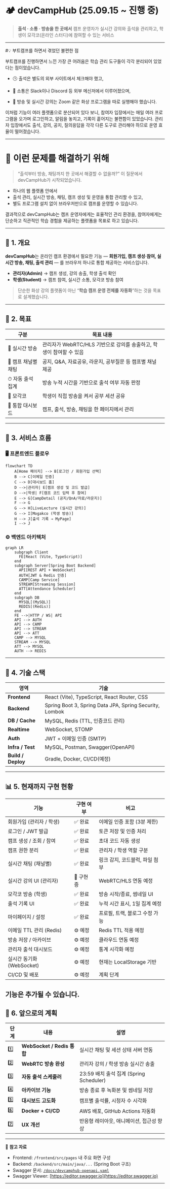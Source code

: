 # 🏕️ devCampHub (25.09.15 ~ 진행 중)

> **출석 · 소통 · 방송을 한 곳에서**
> 캠프 운영자가 실시간 강의와 출석을 관리하고,
> 학생이 모각코(온라인 스터디)에 참여할 수 있는 서비스

---

#💡 부트캠프를 하면서 겪었던 불편한 점

부트캠프를 진행하면서 느낀 가장 큰 어려움은
학습 관리 도구들이 각각 분리되어 있었다는 점이었습니다.

- 🕓 출석은 별도의 외부 사이트에서 체크해야 했고,

- 💬 소통은 Slack이나 Discord 등 외부 메신저에서 이루어졌으며,

- 🎥 방송 및 실시간 강의는 Zoom 같은 화상 프로그램을 따로 실행해야 했습니다.

이처럼 기능이 여러 플랫폼으로 분산되어 있다 보니,
참여자 입장에서는 매일 여러 프로그램을 오가며 로그인하고, 알림을 놓치고, 기록이 흩어지는 불편함이 있었습니다.
관리자 입장에서도 출석, 강의, 공지, 질의응답을 각각 다른 도구로 관리해야 하므로 운영 효율이 떨어졌습니다.

---

# 💭 이런 문제를 해결하기 위해

> “출석부터 방송, 채팅까지 한 곳에서 해결할 수 없을까?”
> 이 질문에서 devCampHub가 시작되었습니다.

- 하나의 웹 플랫폼 안에서
- 출석 관리, 실시간 방송, 채팅, 캠프 생성 및 운영을 통합 관리할 수 있고,
- 별도 프로그램 설치 없이 브라우저만으로 캠프를 운영할 수 있습니다.

결과적으로 devCampHub는
캠프 운영자에게는 효율적인 관리 환경을,
참여자에게는 단순하고 직관적인 학습 경험을 제공하는 플랫폼을 목표로 하고 있습니다.

--- 

## 📘 1. 개요

**devCampHub**는
온라인 캠프 환경에서 필요한 기능 —
**회원가입, 캠프 생성·참여, 실시간 방송, 채팅, 출석 관리** — 를
브라우저 하나로 통합 제공하는 서비스입니다.

* **관리자(Admin)** → 캠프 생성, 강의 송출, 학생 출석 확인
* **학생(Student)** → 캠프 참여, 실시간 소통, 모각코 방송 참여

> 단순한 화상 강의 플랫폼이 아닌
> “**학습 캠프 운영 전체를 자동화**”하는 것을 목표로 설계했습니다.

---

## 🎯 2. 목표

| 구분           | 목표 내용                                       |
| ------------ | ------------------------------------------- |
| 🎥 실시간 방송    | 관리자가 WebRTC/HLS 기반으로 강의를 송출하고, 학생이 참여할 수 있음 |
| 💬 캠프 채널별 채팅 | 공지, Q&A, 자료공유, 라운지, 공부질문 등 캠프별 채널 제공        |
| ⏱ 자동 출석 집계   | 방송 누적 시간을 기반으로 출석 여부 자동 판정                  |
| 🧭 모각코       | 학생이 직접 방송을 켜서 공부 세션 공유                      |
| 🧩 통합 대시보드   | 캠프, 출석, 방송, 채팅을 한 페이지에서 관리                  |

---

## 🔁 3. 서비스 흐름

### 🖥 프론트엔드 플로우

```mermaid
flowchart TD
    A[Home 페이지] --> B[로그인 / 회원가입 선택]
    B --> C[이메일 인증]
    C --> D[대시보드 홈]
    D -->|관리자| E[캠프 생성 및 코드 발급]
    D -->|학생| F[캠프 코드 입력 후 참여]
    E --> G[CampDetail (공지/QnA/자료/라운지)]
    F --> G
    G --> H[LiveLecture (실시간 강의)]
    G --> I[Mogakco (학생 방송)]
    H --> J[출석 기록 → MyPage]
    I --> J
```

### ⚙️ 백엔드 아키텍처

```mermaid
graph LR
    subgraph Client
      FE[React (Vite, TypeScript)]
    end
    subgraph Server[Spring Boot Backend]
      API[REST API + WebSocket]
      AUTH[JWT & Redis 인증]
      CAMP[Camp Service]
      STREAM[Streaming Session]
      ATT[Attendance Scheduler]
    end
    subgraph DB
      MYSQL[(MySQL)]
      REDIS[(Redis)]
    end
    FE -->|HTTP / WS| API
    API --> AUTH
    API --> CAMP
    API --> STREAM
    API --> ATT
    CAMP --> MYSQL
    STREAM --> MYSQL
    ATT --> MYSQL
    AUTH --> REDIS
```

---

## 🧱 4. 기술 스택

| 영역                 | 기술                                                      |
| ------------------ | ------------------------------------------------------- |
| **Frontend**       | React (Vite), TypeScript, React Router, CSS             |
| **Backend**        | Spring Boot 3, Spring Data JPA, Spring Security, Lombok |
| **DB / Cache**     | MySQL, Redis (TTL, 인증코드 관리)                             |
| **Realtime**       | WebSocket, STOMP                                        |
| **Auth**           | JWT + 이메일 인증 (SMTP)                                     |
| **Infra / Test**   | MySQL, Postman, Swagger(OpenAPI)                 |
| **Build / Deploy** | Gradle, Docker, CI/CD(예정)                               |

---

## 📊 5. 현재까지 구현 현황

| 기능                  | 구현 여부 | 비고                  |
| ------------------- | ----- | ------------------- |
| 회원가입 (관리자 / 학생)     | ✅ 완료  | 이메일 인증 포함 (3분 제한)   |
| 로그인 / JWT 발급        | ✅ 완료  | 토큰 저장 및 인증 처리       |
| 캠프 생성 / 조회 / 참여     | ✅ 완료  | 초대 코드 자동 생성         |
| 캠프 권한 분리            | ✅ 완료 | 관리자 / 학생 역할 구분      |
| 실시간 채팅 (채널별)        | ✅ 완료 | 링크 감지, 코드블럭, 파일 첨부  |
| 실시간 강의 UI (관리자)     | 🚧 구현 중 | WebRTC/HLS 연동 예정    |
| 모각코 방송 (학생)         | ✅ 완료 | 방송 시작/종료, 썸네일 UI    |
| 출석 기록 UI            | ✅ 완료  | 누적 시간 표시, 1일 집계 예정  |
| 마이페이지 / 설정          | ✅ 완료  | 프로필, 트랙, 블로그 수정 가능  |
| 이메일 TTL 관리 (Redis)  | ⚙️ 예정 | Redis TTL 적용 예정     |
| 방송 저장 / 아카이브        | ⚙️ 예정 | 클라우드 연동 예정          |
| 관리자 출석 대시보드         | ⚙️ 예정 | 통계 시각화 예정           |
| 실시간 동기화 (WebSocket) | ⚙️ 예정 | 현재는 LocalStorage 기반 |
| CI/CD 및 배포          | ⚙️ 예정  | 계획 단계               |

기능은 추가될 수 있습니다.
---

## 🚀 6. 앞으로의 계획

| 단계  | 내용                       | 설명                                |
| --- | ------------------------ | --------------------------------- |
| 1️⃣ | **WebSocket / Redis 통합** | 실시간 채팅 및 세션 상태 서버 연동              |
| 2️⃣ | **WebRTC 방송 완성**         | 관리자 강의 / 학생 방송 실시간 송출             |
| 3️⃣ | **자동 출석 스케줄러**           | 23:59 배치 출석 집계 (Spring Scheduler) |
| 4️⃣ | **아카이브 기능**              | 방송 종료 후 녹화본 및 썸네일 저장              |
| 5️⃣ | **대시보드 고도화**             | 캠프별 출석률, 시청자 수 시각화                |
| 6️⃣ | **Docker + CI/CD**       | AWS 배포, GitHub Actions 자동화        |
| 7️⃣ | **UX 개선**                | 반응형 레이아웃, 애니메이션, 접근성 향상           |

---

📎 **참고 자료**

* Frontend: `/frontend/src/pages` 내 주요 화면 구성
* Backend: `/backend/src/main/java/...` (Spring Boot 구조)
* Swagger 문서: [`/docs/devcamphub-openapi.yaml`](./docs/devcamphub-openapi.yaml)
* Swagger Viewer: [https://editor.swagger.io](https://editor.swagger.io)

---
